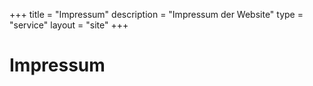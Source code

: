 +++
title = "Impressum"
description = "Impressum der Website"
type = "service"
layout = "site"
+++

# Impressum


